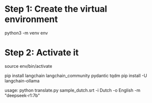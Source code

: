 # Step 1: Create the virtual environment
python3 -m venv env

# Step 2: Activate it
source env/bin/activate


pip install langchain langchain_community pydantic tqdm
pip install -U langchain-ollama


usage:
python translate.py sample_dutch.srt -i Dutch -o English -m "deepseek-r1:7b"

